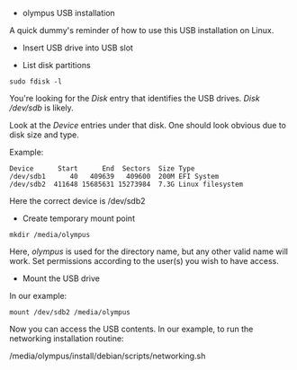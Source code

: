 * olympus USB installation

A quick dummy's reminder of how to use this USB installation on Linux.

* Insert USB drive into USB slot

* List disk partitions

```
sudo fdisk -l
```

You're looking for the *Disk* entry that identifies the USB drives. *Disk /dev/sdb* is likely.

Look at the *Device* entries under that disk. One should look obvious due to disk size and type.

Example:

```
Device      Start      End  Sectors  Size Type
/dev/sdb1      40   409639   409600  200M EFI System
/dev/sdb2  411648 15685631 15273984  7.3G Linux filesystem
```

Here the correct device is /dev/sdb2

* Create temporary mount point

```
mkdir /media/olympus
```

Here, *olympus* is used for the directory name, but any other valid name will 
work. Set permissions according to the user(s) you wish to have access.

* Mount the USB drive

In our example:

```
mount /dev/sdb2 /media/olympus
```

Now you can access the USB contents. In our example, to run the networking installation routine:

/media/olympus/install/debian/scripts/networking.sh
